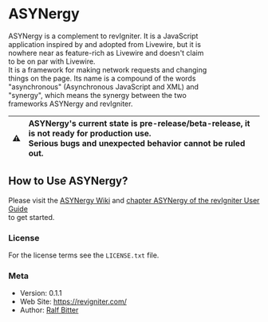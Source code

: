 # ASYNergy

ASYNergy is a complement to revIgniter. It is a JavaScript  
application inspired by and adopted from Livewire, but it is  
nowhere near as feature-rich as Livewire and doesn't claim  
to be on par with Livewire.  
It is a framework for making network requests and changing  
things on the page. Its name is a compound of the words  
"asynchronous" (Asynchronous JavaScript and XML) and  
"synergy", which means the synergy between the two  
frameworks ASYNergy and revIgniter.     
  
| :warning: | **ASYNergy's current state is pre-release/beta-release, it is not ready for production use.** <br> Serious bugs and unexpected behavior cannot be ruled out. |
| - |:-|


## How to Use ASYNergy?

Please visit the [ASYNergy Wiki](https://github.com/revig/ASYNergy/wiki) and [chapter ASYNergy of the revIgniter User Guide](https://revigniter.com/userGuide/libraries/asynergy.html)  
to get started.  


### License
For the license terms see the `LICENSE.txt` file.  


### Meta

- Version: 0.1.1
- Web Site: https://revigniter.com/
- Author:  [Ralf Bitter](mailto:rabit@revigniter.com)